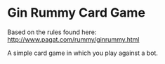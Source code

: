 Gin Rummy Card Game
===================

Based on the rules found here:
http://www.pagat.com/rummy/ginrummy.html

A simple card game in which you play against a bot.
